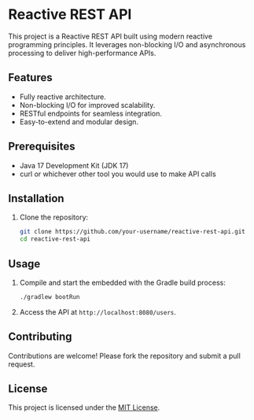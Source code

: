 # Reactive REST API

This project is a Reactive REST API built using modern reactive programming principles. It leverages non-blocking I/O and asynchronous processing to deliver high-performance APIs.

## Features

- Fully reactive architecture.
- Non-blocking I/O for improved scalability.
- RESTful endpoints for seamless integration.
- Easy-to-extend and modular design.

## Prerequisites

- Java 17 Development Kit (JDK 17)
- curl or whichever other tool you would use to make API calls

## Installation

1. Clone the repository:
    ```bash
    git clone https://github.com/your-username/reactive-rest-api.git
    cd reactive-rest-api
    ```

## Usage

1. Compile and start the embedded with the Gradle build process:
    ```bash
    ./gradlew bootRun
    ```

2. Access the API at `http://localhost:8080/users`.


## Contributing

Contributions are welcome! Please fork the repository and submit a pull request.

## License

This project is licensed under the [MIT License](LICENSE).
